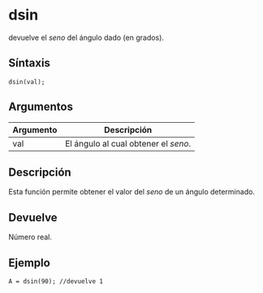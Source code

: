 # dsin

devuelve el _seno_ del ángulo dado (en grados).

## Síntaxis

  
```gml  
dsin(val);  
```  

## Argumentos

Argumento|Descripción|  
---|---|  
val|El ángulo al cual obtener el _seno_.|  

## Descripción

Esta función permite obtener el valor del _seno_ de un ángulo determinado.

## Devuelve

Número real.

## Ejemplo

  
```gml  
A = dsin(90); //devuelve 1  
```